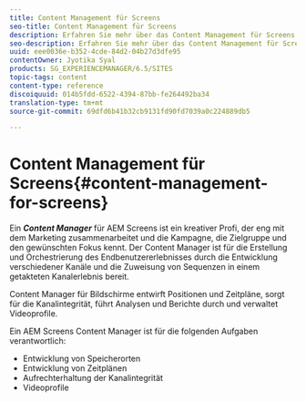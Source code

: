 ```yaml
---
title: Content Management für Screens
seo-title: Content Management für Screens
description: Erfahren Sie mehr über das Content Management für Screens.
seo-description: Erfahren Sie mehr über das Content Management für Screens.
uuid: eee0036e-b352-4cde-84d2-04b27d3dfe95
contentOwner: Jyotika Syal
products: SG_EXPERIENCEMANAGER/6.5/SITES
topic-tags: content
content-type: reference
discoiquuid: 014b5fdd-6522-4394-87bb-fe264492ba34
translation-type: tm+mt
source-git-commit: 69dfd6b41b32cb9131fd90fd7039a0c224889db5

---
```



# Content Management für Screens{#content-management-for-screens}

Ein ***Content Manager*** für AEM Screens ist ein kreativer Profi, der eng mit dem Marketing zusammenarbeitet und die Kampagne, die Zielgruppe und den gewünschten Fokus kennt. Der Content Manager ist für die Erstellung und Orchestrierung des Endbenutzererlebnisses durch die Entwicklung verschiedener Kanäle und die Zuweisung von Sequenzen in einem getakteten Kanalerlebnis bereit.

Content Manager für Bildschirme entwirft Positionen und Zeitpläne, sorgt für die Kanalintegrität, führt Analysen und Berichte durch und verwaltet Videoprofile.

Ein AEM Screens Content Manager ist für die folgenden Aufgaben verantwortlich:

* Entwicklung von Speicherorten
* Entwicklung von Zeitplänen
* Aufrechterhaltung der Kanalintegrität
* Videoprofile

